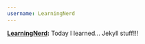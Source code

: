 ```yaml
---
username: LearningNerd
---
```

**[LearningNerd](https://github.com/LearningNerd):** Today I learned... Jekyll stuff!!!
